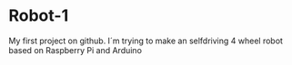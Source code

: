 Robot-1
=======

My first project on github.
I´m trying to make an selfdriving 4 wheel robot based on Raspberry Pi and Arduino
